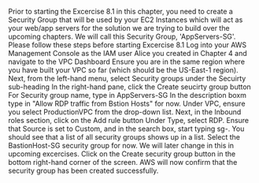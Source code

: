Prior to starting the Excercise 8.1 in this chapter, you need to create a Security Group that will be used by your EC2 Instances which will act as your web/app servers for the solution we are trying to build over the upcoming chapters. We will call this Security Group, 'AppServers-SG'. Please follow these steps before starting Excercise 8.1
Log into your AWS Management Console as the IAM user Alice you created in Chapter 4 and navigate to the VPC Dashboard
Ensure you are in the same region where you have built your VPC so far (which should be the US-East-1 region).
Next, from the left-hand menu, select Security groups under the Secuirty sub-heading
In the right-hand pane, click the Create seucirty group button
For Security group name, type in AppServers-SG
In the description boxm type in "Allow RDP traffic from Bstion Hosts" for now.
Under VPC, ensure you select ProductionVPC from the drop-down list.
Next, in the Inbound roles section, click on the Add rule button
Under Type, select RDP.
Ensure that Source is set to Custom, and in the search box, start typing sg-. You should see that a list of all security groups shows up in a list. Select the BastionHost-SG security group for now. We will later change in this in upcoming excercises.
Click on the Create security group button in the bottom right-hand corner of the screen.
AWS will now confirm that the security group has been created successfully.
